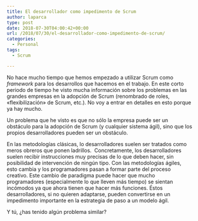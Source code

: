 ```yaml
---
title: El desarrollador como impedimento de Scrum
author: laparca
type: post
date: 2018-07-30T04:00:42+00:00
url: /2018/07/30/el-desarrollador-como-impedimento-de-scrum/
categories:
  - Personal
tags:
  - Scrum

---
```

No hace mucho tiempo que hemos empezado a utilizar Scrum como _framework_ para los desarrollos que hacemos en el trabajo. En este corto periodo de tiempo he visto mucha información sobre los problemas en las grandes empresas en la adopción de Scrum (renombrado de roles, «flexibilización» de Scrum, etc.). No voy a entrar en detalles en esto porque ya hay mucho.

Un problema que he visto es que no sólo la empresa puede ser un obstáculo para la adopción de Scrum (y cualquier sistema ágil), sino que los propios desarrolladores pueden ser un obstáculo.

En las metodologías clásicas, lo desarrolladores suelen ser tratados como meros obreros que ponen ladrillos.  Concretamente, los desarrolladores suelen recibir instrucciones muy precisas de lo que deben hacer, sin posibilidad de intervención de ningún tipo. Con las metodologías ágiles, esto cambia y los programadores pasan a formar parte del proceso creativo. Este cambio de paradigma puede hacer que mucho programadores (especialmente lo que lleven más tiempo) se sientan incómodos ya que ahora tienen que hacer más funciones. Éstos desarrolladores, si no quieren adaptarse, pueden convertirse en un impedimento importante en la estrategia de paso a un modelo ágil.

Y tú, ¿has tenido algún problema similar?